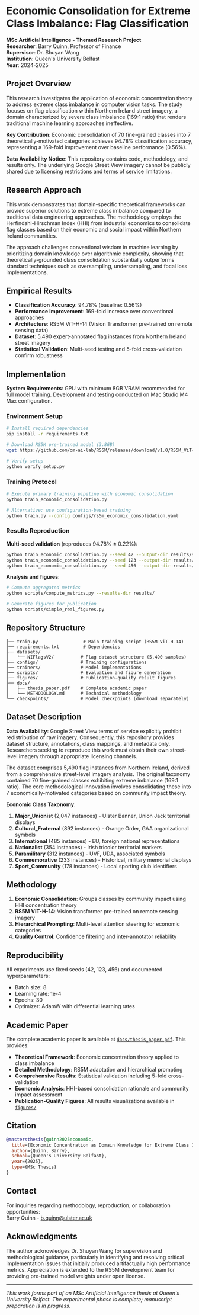 # Economic Consolidation for Extreme Class Imbalance: Flag Classification

**MSc Artificial Intelligence - Themed Research Project**  
**Researcher**: Barry Quinn, Professor of Finance  
**Supervisor**: Dr. Shuyan Wang  
**Institution**: Queen's University Belfast  
**Year**: 2024-2025

## Project Overview

This research investigates the application of economic concentration theory to address extreme class imbalance in computer vision tasks. The study focuses on flag classification within Northern Ireland street imagery, a domain characterized by severe class imbalance (169:1 ratio) that renders traditional machine learning approaches ineffective.

**Key Contribution**: Economic consolidation of 70 fine-grained classes into 7 theoretically-motivated categories achieves 94.78% classification accuracy, representing a 169-fold improvement over baseline performance (0.56%).

**Data Availability Notice**: This repository contains code, methodology, and results only. The underlying Google Street View imagery cannot be publicly shared due to licensing restrictions and terms of service limitations.

## Research Approach

This work demonstrates that domain-specific theoretical frameworks can provide superior solutions to extreme class imbalance compared to traditional data engineering approaches. The methodology employs the Herfindahl-Hirschman Index (HHI) from industrial economics to consolidate flag classes based on their economic and social impact within Northern Ireland communities.

The approach challenges conventional wisdom in machine learning by prioritizing domain knowledge over algorithmic complexity, showing that theoretically-grounded class consolidation substantially outperforms standard techniques such as oversampling, undersampling, and focal loss implementations.

## Empirical Results

- **Classification Accuracy**: 94.78% (baseline: 0.56%)
- **Performance Improvement**: 169-fold increase over conventional approaches
- **Architecture**: RS5M ViT-H-14 (Vision Transformer pre-trained on remote sensing data)
- **Dataset**: 5,490 expert-annotated flag instances from Northern Ireland street imagery
- **Statistical Validation**: Multi-seed testing and 5-fold cross-validation confirm robustness

## Implementation

**System Requirements**: GPU with minimum 8GB VRAM recommended for full model training. Development and testing conducted on Mac Studio M4 Max configuration.

### Environment Setup
```bash
# Install required dependencies
pip install -r requirements.txt

# Download RS5M pre-trained model (3.8GB)
wget https://github.com/om-ai-lab/RS5M/releases/download/v1.0/RS5M_ViT-H-14.pt -P checkpoints/

# Verify setup
python verify_setup.py
```

### Training Protocol
```bash
# Execute primary training pipeline with economic consolidation
python train_economic_consolidation.py

# Alternative: use configuration-based training
python train.py --config configs/rs5m_economic_consolidation.yaml
```

### Results Reproduction

**Multi-seed validation** (reproduces 94.78% ± 0.22%):
```bash
python train_economic_consolidation.py --seed 42 --output-dir results/seed_42
python train_economic_consolidation.py --seed 123 --output-dir results/seed_123  
python train_economic_consolidation.py --seed 456 --output-dir results/seed_456
```

**Analysis and figures**:
```bash
# Compute aggregated metrics
python scripts/compute_metrics.py --results-dir results/

# Generate figures for publication
python scripts/simple_real_figures.py
```

## Repository Structure

```
├── train.py                 # Main training script (RS5M ViT-H-14)
├── requirements.txt         # Dependencies
├── datasets/
│   └── NIFlagsV2/          # Flag dataset structure (5,490 samples)
├── configs/                # Training configurations  
├── trainers/               # Model implementations
├── scripts/                # Evaluation and figure generation
├── figures/                # Publication-quality result figures
├── docs/
│   ├── thesis_paper.pdf    # Complete academic paper
│   └── METHODOLOGY.md      # Technical methodology
└── checkpoints/            # Model checkpoints (download separately)
```

## Dataset Description

**Data Availability**: Google Street View terms of service explicitly prohibit redistribution of raw imagery. Consequently, this repository provides dataset structure, annotations, class mappings, and metadata only. Researchers seeking to reproduce this work must obtain their own street-level imagery through appropriate licensing channels.

The dataset comprises 5,490 flag instances from Northern Ireland, derived from a comprehensive street-level imagery analysis. The original taxonomy contained 70 fine-grained classes exhibiting extreme imbalance (169:1 ratio). The core methodological innovation involves consolidating these into 7 economically-motivated categories based on community impact theory.

**Economic Class Taxonomy**:
1. **Major_Unionist** (2,047 instances) - Ulster Banner, Union Jack territorial displays
2. **Cultural_Fraternal** (892 instances) - Orange Order, GAA organizational symbols  
3. **International** (485 instances) - EU, foreign national representations
4. **Nationalist** (354 instances) - Irish tricolor territorial markers
5. **Paramilitary** (312 instances) - UVF, UDA, associated symbols
6. **Commemorative** (233 instances) - Historical, military memorial displays
7. **Sport_Community** (178 instances) - Local sporting club identifiers

## Methodology

1. **Economic Consolidation**: Groups classes by community impact using HHI concentration theory
2. **RS5M ViT-H-14**: Vision transformer pre-trained on remote sensing imagery  
3. **Hierarchical Prompting**: Multi-level attention steering for economic categories
4. **Quality Control**: Confidence filtering and inter-annotator reliability

## Reproducibility

All experiments use fixed seeds (42, 123, 456) and documented hyperparameters:
- Batch size: 8
- Learning rate: 1e-4  
- Epochs: 30
- Optimizer: AdamW with differential learning rates

## Academic Paper

The complete academic paper is available at [`docs/thesis_paper.pdf`](docs/thesis_paper.pdf). This provides:

- **Theoretical Framework**: Economic concentration theory applied to class imbalance
- **Detailed Methodology**: RS5M adaptation and hierarchical prompting
- **Comprehensive Results**: Statistical validation including 5-fold cross-validation
- **Economic Analysis**: HHI-based consolidation rationale and community impact assessment
- **Publication-Quality Figures**: All results visualizations available in [`figures/`](figures/)

## Citation

```bibtex
@mastersthesis{quinn2025economic,
  title={Economic Concentration as Domain Knowledge for Extreme Class Imbalance: A Case Study in Flag Classification},
  author={Quinn, Barry},
  school={Queen's University Belfast},
  year={2025},
  type={MSc Thesis}
}
```

## Contact

For inquiries regarding methodology, reproduction, or collaboration opportunities:  
Barry Quinn - b.quinn@ulster.ac.uk

## Acknowledgments

The author acknowledges Dr. Shuyan Wang for supervision and methodological guidance, particularly in identifying and resolving critical implementation issues that initially produced artifactually high performance metrics. Appreciation is extended to the RS5M development team for providing pre-trained model weights under open license.

---
*This work forms part of an MSc Artificial Intelligence thesis at Queen's University Belfast. The experimental phase is complete; manuscript preparation is in progress.*
